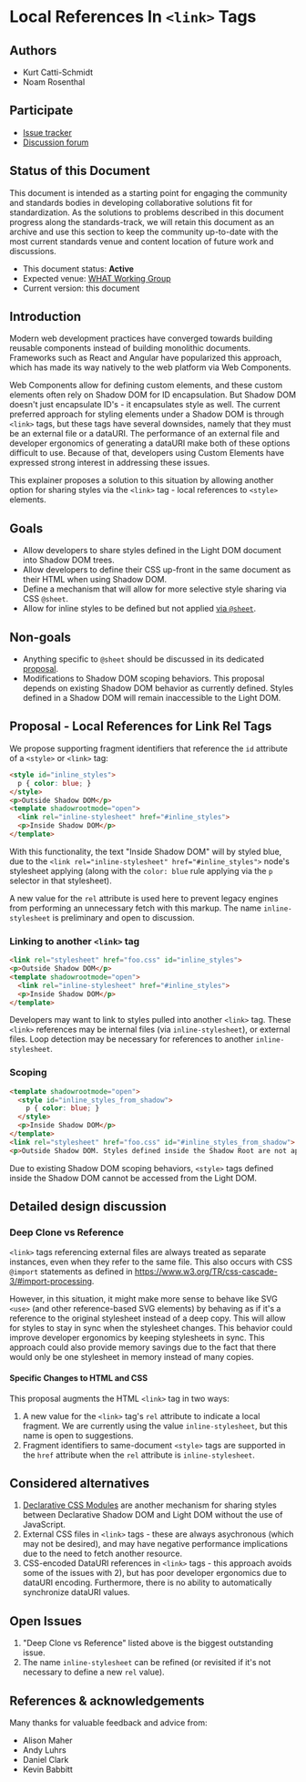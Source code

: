 # Local References In `<link>` Tags

## Authors

- Kurt Catti-Schmidt
- Noam Rosenthal

## Participate
- [Issue tracker](https://github.com/MicrosoftEdge/MSEdgeExplainers/labels/LRLR)
- [Discussion forum](https://github.com/whatwg/html/issues/11019)

## Status of this Document

This document is intended as a starting point for engaging the community and
standards bodies in developing collaborative solutions fit for standardization.
As the solutions to problems described in this document progress along the
standards-track, we will retain this document as an archive and use this section
to keep the community up-to-date with the most current standards venue and
content location of future work and discussions.

* This document status: **Active**
* Expected venue: [WHAT Working Group](https://whatwg.org/)
* Current version: this document

## Introduction
Modern web development practices have converged towards building reusable components instead of building monolithic documents. Frameworks such as React and Angular have popularized this approach, which has made its way natively to the web platform via Web Components. 

Web Components allow for defining custom elements, and these custom elements often rely on Shadow DOM for ID encapsulation. But Shadow DOM doesn't just encapsulate ID's - it encapsulates style as well. The current preferred approach
for styling elements under a Shadow DOM is through `<link>` tags, but these tags have several downsides, namely that they must be an external file or a dataURI. The performance of an external file and developer ergonomics of generating a dataURI make both of these options difficult to use. Because of that, developers using Custom Elements have expressed strong interest in addressing these issues.

This explainer proposes a solution to this situation by allowing another option for sharing styles via the `<link>` tag - local references to `<style>` elements.

## Goals
* Allow developers to share styles defined in the Light DOM document into Shadow DOM trees.
* Allow developers to define their CSS up-front in the same document as their HTML when using Shadow DOM.
* Define a mechanism that will allow for more selective style sharing via CSS `@sheet`.
* Allow for inline styles to be defined but not applied <a href="https://github.com/MicrosoftEdge/MSEdgeExplainers/blob/main/AtSheet/explainer.md">via `@sheet`</a>.

## Non-goals
* Anything specific to `@sheet` should be discussed in its dedicated <a href="https://github.com/MicrosoftEdge/MSEdgeExplainers/blob/main/AtSheet/explainer.md">proposal</a>.
* Modifications to Shadow DOM scoping behaviors. This proposal depends on existing Shadow DOM behavior as currently defined. Styles defined in a Shadow DOM will remain inaccessible to the Light DOM.

## Proposal - Local References for Link Rel Tags

We propose supporting fragment identifiers that reference the `id` attribute of a `<style>` or `<link>` tag:

```html
<style id="inline_styles">
  p { color: blue; }
</style>
<p>Outside Shadow DOM</p>
<template shadowrootmode="open">
  <link rel="inline-stylesheet" href="#inline_styles">
  <p>Inside Shadow DOM</p>
</template>
```
With this functionality, the text "Inside Shadow DOM" will by styled blue, due to the `<link rel="inline-stylesheet" href="#inline_styles">` node's stylesheet applying (along with the `color: blue` rule applying via the `p` selector in that stylesheet).

A new value for the `rel` attribute is used here to prevent legacy engines from performing an unnecessary fetch with this markup. The name `inline-stylesheet` is preliminary and open to discussion.

### Linking to another `<link>` tag

```html
<link rel="stylesheet" href="foo.css" id="inline_styles">
<p>Outside Shadow DOM</p>
<template shadowrootmode="open">
  <link rel="inline-stylesheet" href="#inline_styles">
  <p>Inside Shadow DOM</p>
</template>
```

Developers may want to link to styles pulled into another `<link>` tag. These `<link>` references may be internal files (via `inline-stylesheet`), or external files. Loop detection may be necessary for references to another `inline-stylesheet`. 

### Scoping

```html
<template shadowrootmode="open">
  <style id="inline_styles_from_shadow">
    p { color: blue; }
  </style>
  <p>Inside Shadow DOM</p>
</template>
<link rel="stylesheet" href="foo.css" id="#inline_styles_from_shadow">
<p>Outside Shadow DOM. Styles defined inside the Shadow Root are not applied, so this text is not blue.</p>
```

Due to existing Shadow DOM scoping behaviors, `<style>` tags defined inside the Shadow DOM cannot be accessed from the Light DOM.

## Detailed design discussion

### Deep Clone vs Reference

`<link>` tags referencing external files are always treated as separate instances, even when they refer to the same file. This also occurs with CSS `@import` statements as defined in https://www.w3.org/TR/css-cascade-3/#import-processing.

However, in this situation, it might make more sense to behave like SVG `<use>` (and other reference-based SVG elements) by behaving as if it's a reference to the original stylesheet instead of a deep copy. This will allow for styles to stay in sync when the stylesheet changes.
This behavior could improve developer ergonomics by keeping stylesheets in sync. This approach could also provide memory savings due to the fact that there would only be one stylesheet in memory instead of many copies.

#### Specific Changes to HTML and CSS

This proposal augments the HTML `<link>` tag in two ways:
1. A new value for the `<link>` tag's `rel` attribute to indicate a local fragment. We are currently using the value `inline-stylesheet`, but this name is open to suggestions.
2. Fragment identifiers to same-document `<style>` tags are supported in the `href` attribute when the `rel` attribute is `inline-stylesheet`.

## Considered alternatives

1. [Declarative CSS Modules](https://github.com/MicrosoftEdge/MSEdgeExplainers/blob/main/ShadowDOM/explainer.md) are another mechanism for sharing styles between Declarative Shadow DOM and Light DOM without the use of JavaScript.
2. External CSS files in `<link>` tags - these are always asychronous (which may not be desired), and may have negative performance implications due to the need to fetch another resource.
3. CSS-encoded DataURI references in `<link>` tags - this approach avoids some of the issues with 2), but has poor developer ergonomics due to dataURI encoding. Furthermore, there is no ability to automatically synchronize dataURI values.

## Open Issues

1. "Deep Clone vs Reference" listed above is the biggest outstanding issue.
2. The name `inline-stylesheet` can be refined (or revisited if  it's not necessary to define a new `rel` value).

## References & acknowledgements

Many thanks for valuable feedback and advice from:

- Alison Maher
- Andy Luhrs
- Daniel Clark
- Kevin Babbitt
